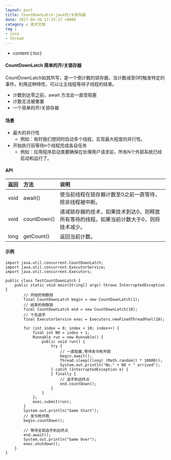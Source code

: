 ```yaml
---
layout: post
title: CountDownLatch-java开/关锁存器
date: 2017-04-26 17:33:17 +0800
category : 技术文档
tag :
- java
- thread
---
```

* content
{:toc}

#### CountDownLatch 简单的开/关锁存器
CountDownLatch如其所写，是一个倒计数的锁存器，当计数减至0时触发特定的事件。利用这种特性，可以让主线程等待子线程的结束。
- 计数到达零之前，await 方法会一直受阻塞
- 计数无法被重置
- 一个简单的开/关锁存器

#### 场景
- 最大的并行性
  - 例如：有时我们想同时启动多个线程，实现最大程度的并行性。
- 开始执行前等待n个线程完成各自任务
  - 例如：应用程序启动类要确保在处理用户请求前，所有N个外部系统已经启动和运行了。

#### API
| 返回 | 方法 | 说明 |
|:---:|:---|:---|
| void | await() | 使当前线程在锁存器计数至0之前一直等待，除非线程被中断。 |
| void | countDown() | 递减锁存器的技术，如果技术到达0，则释放所有等待的线程。如果当前计数大于0，则将技术减少。 |
| long | getCount() | 返回当前计数。 |


#### 示例
    import java.util.concurrent.CountDownLatch;
	import java.util.concurrent.ExecutorService;
	import java.util.concurrent.Executors;
	
	public class TestCountDownLatch {
		public static void main(String[] args) throws InterruptedException {
			// 开始的倒数锁
			final CountDownLatch begin = new CountDownLatch(1);
			// 结束的倒数锁
			final CountDownLatch end = new CountDownLatch(10);
			// 十名选手
			final ExecutorService exec = Executors.newFixedThreadPool(10);
	
			for (int index = 0; index < 10; index++) {
				final int NO = index + 1;
				Runnable run = new Runnable() {
					public void run() {
						try {
							// 一直阻塞,等待发令枪开跑
							begin.await();
							Thread.sleep((long) (Math.random() * 10000));
							System.out.println("No." + NO + " arrived");
						} catch (InterruptedException e) {
						} finally {
							// 选手到达终点
							end.countDown();
						}
					}
				};
				exec.submit(run);
			}
			System.out.println("Game Start");
			// 发令枪开跑
			begin.countDown();
			
			// 等待全部选手到达终点
			end.await();
			System.out.println("Game Over");
			exec.shutdown();
		}
	}



